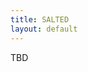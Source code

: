 ```yaml
---
title: SALTED
layout: default
---
```


<!---As part of SALT{{ site.saltnum }}, the SALT Equity and Diversity Committee (SALTED) and the SALT{{ site.saltnum }} organizing committee will hold a workshop at ... on May ..., {{ site.year }}: *workshop title*.--->
TBD

<!-- 
<ul id="speakers">
<li><a href="https://neurology.georgetown.edu/supalla/">Ted Supalla</a> (Georgetown University)</li>
<li><a href="https://sites.google.com/ucsd.edu/torysampson/">Tory Sampson</a> (Boston University)</li>
<li><a href="https://www.josephchill.com/">Joseph Hill</a> (Rochester Institute of Technology)</li>
<li><a href="https://scholar.harvard.edu/kathryndavidson">Kathryn Davidson</a> (Harvard University)</li>
</ul>
-->

<!---Abstracts for each panelist's presentation can be found <a href="{{ "/abstracts#salted" | relative_url }}">here</a>.--->
